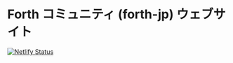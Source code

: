 # Forth コミュニティ (forth-jp) ウェブサイト

[![Netlify Status](https://api.netlify.com/api/v1/badges/323446bc-a3d2-487b-9e36-4a7855a2e6d6/deploy-status)](https://app.netlify.com/sites/eager-aryabhata-b56a08/deploys)
